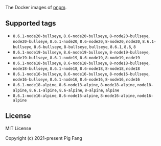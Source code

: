 The Docker images of [pnpm](https://pnpm.io).

## Supported tags

- `8.6.1-node20-bullseye`, `8.6-node20-bullseye`, `8-node20-bullseye`, `node20-bullseye`, `8.6.1-node20`, `8.6-node20`, `8-node20`, `node20`, `8.6.1-bullseye`, `8.6-bullseye`, `8-bullseye`, `bullseye`, `8.6.1`, `8.6`, `8`
- `8.6.1-node19-bullseye`, `8.6-node19-bullseye`, `8-node19-bullseye`, `node19-bullseye`, `8.6.1-node19`, `8.6-node19`, `8-node19`, `node19`
- `8.6.1-node18-bullseye`, `8.6-node18-bullseye`, `8-node18-bullseye`, `node18-bullseye`, `8.6.1-node18`, `8.6-node18`, `8-node18`, `node18`
- `8.6.1-node16-bullseye`, `8.6-node16-bullseye`, `8-node16-bullseye`, `node16-bullseye`, `8.6.1-node16`, `8.6-node16`, `8-node16`, `node16`
- `8.6.1-node18-alpine`, `8.6-node18-alpine`, `8-node18-alpine`, `node18-alpine`, `8.6.1-alpine`, `8.6-alpine`, `8-alpine`, `alpine`
- `8.6.1-node16-alpine`, `8.6-node16-alpine`, `8-node16-alpine`, `node16-alpine`

## License

MIT License

Copyright (c) 2021-present Pig Fang
